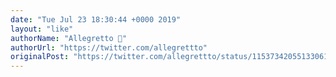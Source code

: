 ```yaml
---
date: "Tue Jul 23 18:30:44 +0000 2019"
layout: "like"
authorName: "Allegretto 💚"
authorUrl: "https://twitter.com/allegrettto"
originalPost: "https://twitter.com/allegrettto/status/1153734205513306114"
---
```

